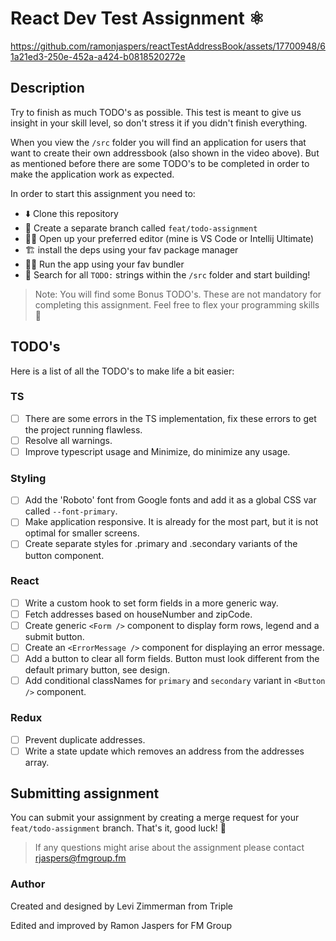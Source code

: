 # React Dev Test Assignment ⚛️
https://github.com/ramonjaspers/reactTestAddressBook/assets/17700948/61a21ed3-250e-452a-a424-b0818520272e

## Description
Try to finish as much TODO's as possible. This test is meant to give us insight in your skill level, so don't stress it if you didn't finish everything.

When you view the `/src` folder you will find an application for users that want to create their own addressbook (also shown in the video above). But as mentioned before there are some TODO's to be completed in order to make the application work as expected.

In order to start this assignment you need to:
- ⬇️ Clone this repository
- 🌲 Create a separate branch called `feat/todo-assignment`
- 👨‍💻 Open up your preferred editor (mine is VS Code or Intellij Ultimate)
- 🏗️ install the deps using your fav package manager
- 🏃🏻 Run the app using your fav bundler
- 🔎  Search for all `TODO:` strings within the `/src` folder and start building!

> Note: You will find some Bonus TODO's. These are not mandatory for completing this assignment. Feel free to flex your programming skills 💪

## TODO's 
Here is a list of all the TODO's to make life a bit easier:

### TS
- [ ] There are some errors in the TS implementation, fix these errors to get the project running flawless.
- [ ] Resolve all warnings.
- [ ] Improve typescript usage and Minimize, do minimize any usage.

### Styling
- [ ] Add the 'Roboto' font from Google fonts and add it as a global CSS var called `--font-primary`.
- [ ] Make application responsive. It is already for the most part, but it is not optimal for smaller screens.
- [ ] Create separate styles for .primary and .secondary variants of the button component.

### React
- [ ] Write a custom hook to set form fields in a more generic way.
- [ ] Fetch addresses based on houseNumber and zipCode.
- [ ] Create generic `<Form />` component to display form rows, legend and a submit button.
- [ ] Create an `<ErrorMessage />` component for displaying an error message.
- [ ] Add a button to clear all form fields. Button must look different from the default primary button, see design.
- [ ] Add conditional classNames for `primary` and `secondary` variant in `<Button />` component.

### Redux
- [ ] Prevent duplicate addresses.
- [ ] Write a state update which removes an address from the addresses array.

## Submitting assignment
You can submit your assignment by creating a merge request for your `feat/todo-assignment` branch. That's it, good luck! 🚀

> If any questions might arise about the assignment please contact rjaspers@fmgroup.fm

### Author
Created and designed by Levi Zimmerman from Triple

Edited and improved by Ramon Jaspers for FM Group


